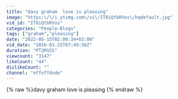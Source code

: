 ```yaml
---
title: "davy graham  love is pleasing"
image: "https:\/\/i.ytimg.com\/vi\/IT8iQtbRVos\/hqdefault.jpg"
vid_id: "IT8iQtbRVos"
categories: "People-Blogs"
tags: ["graham","pleasing"]
date: "2022-05-15T02:00:34+03:00"
vid_date: "2016-01-25T07:49:56Z"
duration: "PT2M15S"
viewcount: "3147"
likeCount: "44"
dislikeCount: ""
channel: "effoffdude"
---
```

{% raw %}davy graham  love is pleasing {% endraw %}
